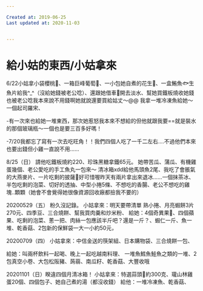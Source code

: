 ```yaml
---

Created at: 2019-06-25
Last updated at: 2020-11-03


---
```


# 給小姑的東西/小姑拿來


6/22小姑拿小袋櫻桃🍒、一箱巨峰葡萄🍇、一小包她自煮的花生🥜、一盒鮪魚🐟生魚片給我^\_^（沒給她錢被老公唸）、還跟她借車🚗開去淡水、幫她買鐵板燒收她錢也被老公唸我本來說不用錢啊她就說還要買給姑丈～@@
我拿一堆冷凍魚給她～一個起司羅宋、

\-有一次來也給她一堆東西，那次她惹怒我本來不想給的但他就跟我要==就是裝水的那個玻璃瓶～一個也是要三百多好嗎！

\-7/20我都忘了寫有一次去吃旺角！！我們四個人吃了一千二左右....不過他們本來也要出錢但小雞一直說不用......

8/25（日）
請他吃鐵板燒約220、珍珠黑糖拿鐵65元。
她帶苦瓜、蒲瓜、有機雞蛋幾個、老公愛吃的手工魚丸一包來～
清冰箱xdd給他馬頭魚2尾、我吃了會脹氣的大燕麥片、一片吃剩的披薩🍕好可惜喔昨天有兩片拿出來退冰......一個抹茶冰、半包吃剩的泡菜、切好的透抽、中型小捲5條、不想吃的香腸、老公不想吃的雞塊..顆顆（她會不會覺得她很像資源回收廠都撿我不要的）

20200529（五）
粉久沒記錄。
小姑拿來：明天要帶清單
熟小捲、月亮蝦餅3片270元、四季豆、三合燒餅、幫我買肉羹和炒米粉、
給她：4個奇異果🥝、四個蘋果、吃剩的泡菜、蔥一把、肉絲一包應該半斤吧？還是一斤？、蝦仁一斤、魚一堆、乾香菇、2包新的保鮮袋一大一小約50元，

20200709（四）
小姑拿來：中信金送的筷架組、日本購物袋、三合燒餅一包、

給她：叫兩杯飲料一起喝、晚上一起吃越南料理、
一堆魚鱈魚鮭魚之類的一堆、2包真空小卷、大包松阪豬、蒟蒻、南瓜籽、乾香菇、大豐收哦

20201101（日）睽違四個月清冰箱！
小姑拿來：特選蒜頭🧄約300克、瓏山林雞蛋20個、四個包子、她自己煮的湯（都沒收錢）
給他：一堆冷凍魚、乾香菇、

